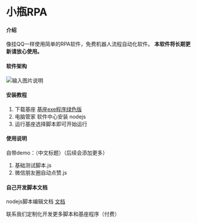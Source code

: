 #  小瓶RPA

#### 介绍
像挂QQ一样使用简单的RPA软件，免费机器人流程自动化软件。 **本软件将长期更新请放心使用。** 

#### 软件架构
![输入图片说明](https://images.gitee.com/uploads/images/2021/1126/130823_ef4a3e3b_799608.png "2111021453106180e0566ebe4.png")


#### 安装教程

1.  下载基座  [基座exe程序绿色版](https://gitee.com/pbottle/pbottle-rpa/releases)
2.  电脑管家 软件中心安装 nodejs
3.  运行基座选择脚本即可开始运行

#### 使用说明

自带demo：（中文标题）（后续会添加更多）
1.  基础测试脚本.js
2.  微信朋友圈自动点赞.js



#### 自己开发脚本文档

nodejs脚本编辑文档
[文档](https://gitee.com/pbottle/pbottle-rpa/blob/master/pbottleRPA.js)

联系我们定制化开发更多脚本和基座程序（付费）
